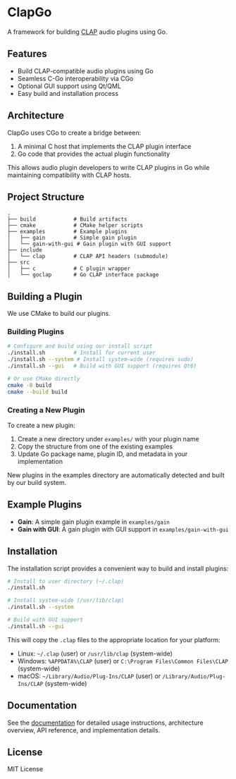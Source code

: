 # ClapGo

A framework for building [CLAP](https://github.com/free-audio/clap) audio plugins using Go.

## Features

- Build CLAP-compatible audio plugins using Go
- Seamless C-Go interoperability via CGo
- Optional GUI support using Qt/QML
- Easy build and installation process

## Architecture

ClapGo uses CGo to create a bridge between:

1. A minimal C host that implements the CLAP plugin interface
2. Go code that provides the actual plugin functionality

This allows audio plugin developers to write CLAP plugins in Go while maintaining compatibility with CLAP hosts.

## Project Structure

```
.
├── build            # Build artifacts
├── cmake            # CMake helper scripts
├── examples         # Example plugins
│   ├── gain         # Simple gain plugin
│   └── gain-with-gui # Gain plugin with GUI support
├── include
│   └── clap         # CLAP API headers (submodule)
├── src
│   ├── c            # C plugin wrapper
│   └── goclap       # Go CLAP interface package
```

## Building a Plugin

We use CMake to build our plugins.

### Building Plugins

```bash
# Configure and build using our install script
./install.sh         # Install for current user
./install.sh --system # Install system-wide (requires sudo)
./install.sh --gui   # Build with GUI support (requires Qt6)

# Or use CMake directly
cmake -B build
cmake --build build
```

### Creating a New Plugin

To create a new plugin:

1. Create a new directory under `examples/` with your plugin name
2. Copy the structure from one of the existing examples
3. Update Go package name, plugin ID, and metadata in your implementation

New plugins in the examples directory are automatically detected and built by our build system.

## Example Plugins

- **Gain**: A simple gain plugin example in `examples/gain`
- **Gain with GUI**: A gain plugin with GUI support in `examples/gain-with-gui`

## Installation

The installation script provides a convenient way to build and install plugins:

```bash
# Install to user directory (~/.clap)
./install.sh

# Install system-wide (/usr/lib/clap)
./install.sh --system

# Build with GUI support
./install.sh --gui
```

This will copy the `.clap` files to the appropriate location for your platform:

- Linux: `~/.clap` (user) or `/usr/lib/clap` (system-wide)
- Windows: `%APPDATA%\CLAP` (user) or `C:\Program Files\Common Files\CLAP` (system-wide)
- macOS: `~/Library/Audio/Plug-Ins/CLAP` (user) or `/Library/Audio/Plug-Ins/CLAP` (system-wide)

## Documentation

See the [documentation](docs/README.md) for detailed usage instructions, architecture overview, API reference, and implementation details.

## License

MIT License

